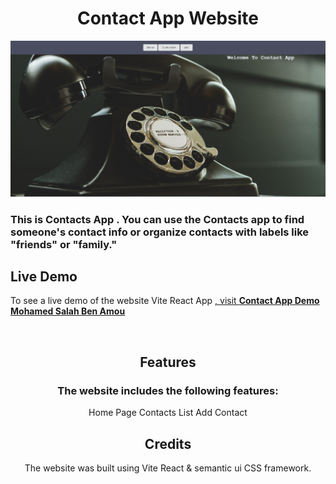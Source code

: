 <h1 align="center">Contact App Website</h1>
<div align="center">
  <img alt="Demo" src="./client/public/assets/contactApp.jpg" />
</div>
<h3>This is Contacts App . You can use the Contacts app to find someone's contact info or organize contacts with labels like "friends" or "family." </h3>

<h2>Live Demo</h2>
<p>To see a live demo of the website Vite React App <a href="https://vite-contact-app.onrender.com">, visit <strong> Contact App Demo </strong></a><br/> 
  <a href="https://med-salah-ben-amou.onrender.com/" target="_blank"> <strong>Mohamed Salah Ben Amou</strong></a></p>

<br/>

<center>
<h2 align="center">
Features
</h2>
<h3>The website includes the following features:</h3>
<p>
Home Page
Contacts List
Add Contact
</p>

<h2 align="center">Credits</h2>
<p>The website was built using Vite React & semantic ui CSS framework.</p>